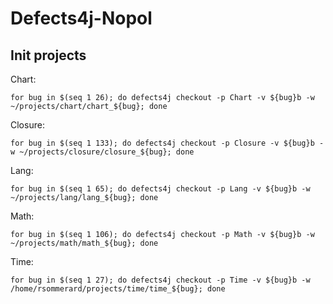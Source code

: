 # Defects4j-Nopol

## Init projects

Chart:

```
for bug in $(seq 1 26); do defects4j checkout -p Chart -v ${bug}b -w ~/projects/chart/chart_${bug}; done
```

Closure:

```
for bug in $(seq 1 133); do defects4j checkout -p Closure -v ${bug}b -w ~/projects/closure/closure_${bug}; done
```

Lang:

```
for bug in $(seq 1 65); do defects4j checkout -p Lang -v ${bug}b -w ~/projects/lang/lang_${bug}; done
```

Math:

```
for bug in $(seq 1 106); do defects4j checkout -p Math -v ${bug}b -w ~/projects/math/math_${bug}; done
```

Time:

```
for bug in $(seq 1 27); do defects4j checkout -p Time -v ${bug}b -w /home/rsommerard/projects/time/time_${bug}; done
```
